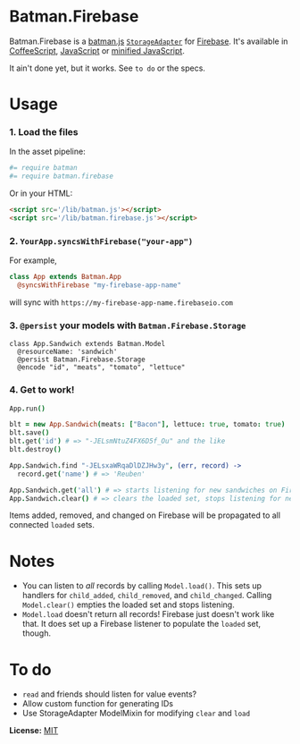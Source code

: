 # Batman.Firebase

Batman.Firebase is a [batman.js](http://batmanjs.org/) [`StorageAdapter`](http://batmanjs.org/docs/api/batman.storageadapter.html) for [Firebase](https://www.firebase.com/). It's available in [CoffeeScript](https://raw.github.com/rmosolgo/batman-firebase/master/src/batman.firebase.coffee), [JavaScript](https://raw.github.com/rmosolgo/batman-firebase/master/dist/batman.firebase.js) or [minified JavaScript](https://raw.github.com/rmosolgo/batman-firebase/master/dist/batman.firebase.min.js).

It ain't done yet, but it works. See `to do` or the specs.

# Usage


### 1. Load the files

  In the asset pipeline:

  ```coffeescript
  #= require batman
  #= require batman.firebase
  ```

  Or in your HTML:

  ```html
  <script src='/lib/batman.js'></script>
  <script src='/lib/batman.firebase.js'></script>
  ```

### 2. `YourApp.syncsWithFirebase("your-app")`

  For example,

  ```coffeescript
  class App extends Batman.App
    @syncsWithFirebase "my-firebase-app-name"
  ```

  will sync with `https://my-firebase-app-name.firebaseio.com`

### 3. `@persist` your models with `Batman.Firebase.Storage`

  ```
  class App.Sandwich extends Batman.Model
    @resourceName: 'sandwich'
    @persist Batman.Firebase.Storage
    @encode "id", "meats", "tomato", "lettuce"
  ```

### 4. Get to work!

  ```coffeescript
  App.run()

  blt = new App.Sandwich(meats: ["Bacon"], lettuce: true, tomato: true)
  blt.save()
  blt.get('id') # => "-JELsmNtuZ4FX6D5f_Ou" and the like
  blt.destroy()

  App.Sandwich.find "-JELsxaWRqaDlDZJHw3y", (err, record) ->
    record.get('name') # => 'Reuben'

  App.Sandwich.get('all') # => starts listening for new sandwiches on Firebase, adds them to `Sandwich.loaded`
  App.Sandwich.clear() # => clears the loaded set, stops listening for new sandwiches
  ```

Items added, removed, and changed on Firebase will be propagated to all connected `loaded` sets.

# Notes

- You can listen to _all_ records by calling `Model.load()`. This sets up handlers for `child_added`, `child_removed`, and `child_changed`. Calling `Model.clear()` empties the loaded set and stops listening.
- `Model.load` doesn't return all records! Firebase just doesn't work like that. It does set up a Firebase listener to populate the `loaded` set, though.

# To do

- `read` and friends should listen for value events?
- Allow custom function for generating IDs
- Use StorageAdapter ModelMixin for modifying `clear` and `load`

__License:__ [MIT](http://opensource.org/licenses/MIT)
